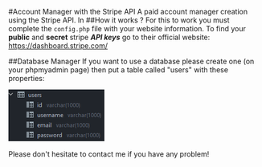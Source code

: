 #Account Manager with the Stripe API
A paid account manager creation using the Stripe API.
In 
##How it works ?
For this to work you must complete the `config.php` file with your website information.
To find your **public** and **secret** stripe _**API keys**_ go to their official website: https://dashboard.stripe.com/

##Database Manager
If you want to use a database please create one (on your phpmyadmin page) then put a table called "users" with these properties:

![img.png](img.png)

Please don't hesitate to contact me if you have any problem!